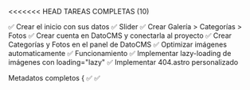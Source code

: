 <<<<<<< HEAD
TAREAS COMPLETAS (10)

✅ Crear el inicio con sus datos
✅ Slider
✅ Crear Galería > Categorías > Fotos
✅ Crear cuenta en DatoCMS y conectarla al proyecto
✅ Crear Categorías y Fotos en el panel de DatoCMS 
✅ Optimizar imágenes automaticamente 
✅ Funcionamiento
✅ Implementar lazy-loading de imágenes con loading="lazy"
✅ Implementar 404.astro personalizado

Metadatos completos {
✅<html lang="es">
✅<title>
✅<meta name="description">
✅<meta charset="utf-8">
✅<link rel="canonical"> //falta corregir los url
✅<meta name="viewport" content="width=device-width, initial-scale=1.0">
}

TAREAS PENDIENTES (22)

IMPORTANTE: Verificar datos antes de hacer el deploy

Crear los favicon de las páginas(Inicio, Galería, y Fotos) y hacerlo compatible para toda plataforma (incluir .ico junto al .svg)
Terminar los estilos del inicio
Hacer los estilos con grid de la galería
Hacer los estilos con grid de las fotos
No olvidar el botón de regresar a la página anterior
Revisar y verificar contraste de colores https://webaim.org/resources/contrastchecker/
Crear el responsive design
Hacer tests completos del CMS
Hacer tests generales
Hacer la invitación al proyecto dentro del panel en DatoCMS para administrar el contenido
Testear todos los alt de las imágenes
Poner los enlaces de sus redes (Gmail, Facebook, Instagram y WhatsApp) dentro de los ancor
Crear TODOS los metadatos necesarios (
<meta name="robots">

Controla indexación (index/noindex) y seguimiento (follow/nofollow). También admite valores como nosnippet, noarchive, max-snippet 
Google for Developers
Search Engine Land
.



Evita contenido duplicado declarando la URL canónica absoluta 
Cronbay Tech
.


Facebook tags {
    <meta property="og:type" content="website" />
    <meta property="og:title" content="Título de tu sitio" />
    <meta property="og:description" content="Descripción atractiva de la página" />
    <meta property="og:image" content="https://tusitio.com/imagen.jpg" />
    <meta property="og:url" content="https://tusitio.com" />
    <meta property="og:locale" content="es_AR" />
    <meta property="og:site_name" content="Nombre del sitio" />
    
    Test: https://developers.facebook.com/tools/debug/
}
Twitter tags (para mayor alcance en Twitter, Slack, Discord, Telegram y Clientes de correo avanzados) {
    <meta name="twitter:card" content="summary_large_image" />
    <meta name="twitter:title" content="Título del contenido" />
    <meta name="twitter:description" content="Descripción atractiva" />
    <meta name="twitter:image" content="https://tusitio.com/imagen.jpg" />
    <meta name="twitter:site" content="@TuUsuarioTwitter" />

    Test: https://cards-dev.x.com/validator
}

Fortalece señales de experiencia y autoridad en blogs y contenido editorial 
Google for Developers
+4
Search Engine Land
+4
Google for Developers
+4
.

Geo tags (geo.position, geo.region)

Útiles si tu negocio tiene presencia local o internacional 
)

Schema Author {

En el head
<script type="application/ld+json">
  {JSON.stringify(schemaPrincipal)}
</script>

En un archivo .js

export const schemaPrincipal = {
  "@context": "https://schema.org",
  "@type": "WebPage",
  "name": "Portfolio de Fotografía - Nombre de la Fotógrafa",
  "url": "https://tusitio.com",
  "description": "Portfolio profesional de retratos, paisajes y fotografía documental.",
  "inLanguage": "es",
  "author": {
    "@type": "Person",
    "name": "Nombre de la Fotógrafa",
    "url": "https://tusitio.com/sobre-mi",
    "sameAs": [
      "https://www.instagram.com/usuario",
      "https://www.facebook.com/usuario",
      "mailto:tuemail@gmail.com"
    ]
  },
  "image": {
    "@type": "ImageObject",
    "url": "https://tusitio.com/images/preview.jpg",
    "width": 1200,
    "height": 630
  },
  "publisher": {   // No es necesario, solo en necesidad de un logo 
    "@type": "Organization",
    "name": "Nombre del Portfolio",
    "logo": {
      "@type": "ImageObject",
      "url": "https://tusitio.com/images/logo.png",
      "width": 512,
      "height": 512
    }
  }
}


Importarlo en Astro

---
import { schemaPrincipal } from '@lib/schemaPrincipal';
---
<script type="application/ld+json">
  {JSON.stringify(schemaPrincipal)}
</script>



Schema dinámico para categorías

En un .js
export function buildCategoriaSchema(slug: string, titulo: string, imagenes: string[]) {
  return {
    "@context": "https://schema.org",
    "@type": "CollectionPage",
    "name": `Galería - ${titulo}`,
    "url": `https://tusitio.com/galeria/${slug}`,
    "hasPart": imagenes.map((url) => ({
      "@type": "ImageObject",
      "contentUrl": url
    }))
  };
}

En Astro
---
import { buildCategoriaSchema } from '@lib/schemas';
const schemaCategoria = buildCategoriaSchema(slug, titulo, imagenes.map(img => img.url));
---
<script type="application/ld+json">
  {JSON.stringify(schemaCategoria)}
</script>

}



Generar y subir un sitemap XML dinámico

Minificación y compresión (gzip/brotli) al hacer astro build //Asegurar que esté habilitado el servidor en producción

Verificar la estructura y orden correctos del HTML5



Verificar velocidad de carga en Lighthouse

Verificar el SEO antes y después del deploy / Integración con Google Search Console

Revisión y estandarización de slugs 

Política de privacidad y/o aviso legal básico

Agregar aviso de uso de cookies si se implementa analítica

Integrar Google Analytics 4 o alternativa sin cookies

Verificar datos estructurados en Google con Rich Results Test // https://search.google.com/test/rich-results

Verificar el dominio en Search Console y enviar el sitemap
=======
# Portfolio-web-Ailen
Portfolio web de Ailén Braga
>>>>>>> 4e32abae2d73973bbd14850c01052a1e95f7c9e7
